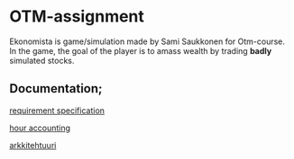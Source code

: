 # OTM-assignment

Ekonomista is game/simulation made by Sami Saukkonen for Otm-course.
In the game, the goal of the player is to amass wealth by trading **badly** simulated stocks.

## Documentation;

[requirement specification](https://github.com/TerriFin/otm-harjoitustyo/blob/master/documentation/requirement_specification.md)

[hour accounting](https://github.com/TerriFin/otm-harjoitustyo/blob/master/documentation/hour_accounting.md)

[arkkitehtuuri](https://github.com/TerriFin/otm-harjoitustyo/blob/master/documentation/arkkitehtuuri.md)
